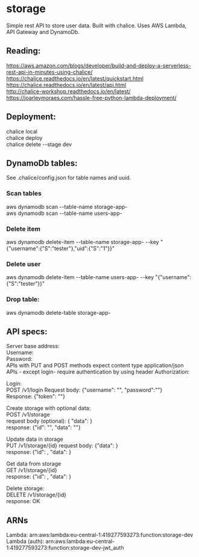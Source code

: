 # storage
Simple rest API to store user data. Built with chalice. Uses AWS Lambda, API Gateway and DynamoDb.
## Reading:
https://aws.amazon.com/blogs/developer/build-and-deploy-a-serverless-rest-api-in-minutes-using-chalice/  
https://chalice.readthedocs.io/en/latest/quickstart.html  
https://chalice.readthedocs.io/en/latest/api.html  
http://chalice-workshop.readthedocs.io/en/latest/  
https://joarleymoraes.com/hassle-free-python-lambda-deployment/  

## Deployment:
chalice local  
chalice deploy  
chalice delete --stage dev  

## DynamoDb tables:
See .chalice/config.json for table names and uuid.

### Scan tables
aws dynamodb scan --table-name storage-app-<uuid>  
aws dynamodb scan --table-name users-app-<uuid>  

### Delete item
aws dynamodb delete-item --table-name storage-app-<uuid> --key "{\"username\":{\"S\":\"tester\"},\"uid\":{\"S\":\"1\"}}"

### Delete user
aws dynamodb delete-item --table-name users-app-<uuid> --key "{\"username\":{\"S\":\"tester\"}}"

### Drop table:
aws dynamodb delete-table storage-app-<uuid>

## API specs:
Server base address:  
Username:  
Password:  
APIs with PUT and POST methods expect content type application/json  
APIs - except login- require authentication by using header Authorization: <token>  

Login:  
POST /v1/login
Request body: {"username": "<username>", "password":"<password>"}  
Response: {"token": "<token>"}  

Create storage with optional data:  
POST /v1/storage  
request body (optional): { "data": <data>}  
response: {"id": "<id>", "data": "<data>"}  

Update data in storage  
PUT /v1/storage/{id} request body: {"data": <data element>}  
response: {"id": <id>, "data": <data element>}  

Get data from storage  
GET /v1/storage/{id}  
response: {"id": <id>, "data": <data element>}  

Delete storage:  
DELETE /v1/storage/{id}  
response: OK  

## ARNs
Lambda: arn:aws:lambda:eu-central-1:419277593273:function:storage-dev  
Lambda (auth): arn:aws:lambda:eu-central-1:419277593273:function:storage-dev-jwt_auth  

